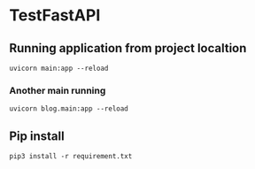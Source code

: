 # TestFastAPI
## Running application from project localtion 

```
uvicorn main:app --reload
```
### Another main running 
```
uvicorn blog.main:app --reload
```

## Pip install 
```
pip3 install -r requirement.txt
```
